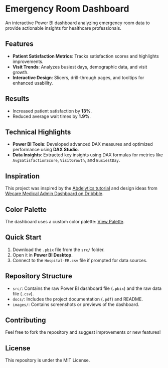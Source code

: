 # Emergency Room Dashboard  
An interactive Power BI dashboard analyzing emergency room data to provide actionable insights for healthcare professionals.  

## Features  
- **Patient Satisfaction Metrics**: Tracks satisfaction scores and highlights improvements.  
- **Visit Trends**: Analyzes busiest days, demographic data, and visit growth.  
- **Interactive Design**: Slicers, drill-through pages, and tooltips for enhanced usability.  

## Results  
- Increased patient satisfaction by **13%**.  
- Reduced average wait times by **1.9%**.  

## Technical Highlights  
- **Power BI Tools**: Developed advanced DAX measures and optimized performance using **DAX Studio**.  
- **Data Insights**: Extracted key insights using DAX formulas for metrics like `AvgSatisfactionScore`, `VisitGrowth`, and `BusiestDay`.  

## Inspiration  
This project was inspired by the [Abdelytics tutorial](https://www.youtube.com/watch?v=...) and design ideas from [Wecare Medical Admin Dashboard on Dribbble](https://dribbble.com/shots/21217373-Medical-Admin-Dashboard-Wecare).  

## Color Palette  
The dashboard uses a custom color palette: [View Palette](https://color.adobe.com/Emergency-Room-Visits-Dashboard-color-theme-ca3024bf-ff70-46b1-8353-fcc4417f3dd2/).  

## Quick Start  
1. Download the `.pbix` file from the `src/` folder.  
2. Open it in **Power BI Desktop**.  
3. Connect to the `Hospital-ER.csv` file if prompted for data sources.  

## Repository Structure  
- `src/`: Contains the raw Power BI dashboard file (`.pbix`) and the raw data file (`.csv`).  
- `docs/`: Includes the project documentation (`.pdf`) and README.  
- `images/`: Contains screenshots or previews of the dashboard.  

## Contributing  
Feel free to fork the repository and suggest improvements or new features!

## License  
This repository is under the MIT License.  
